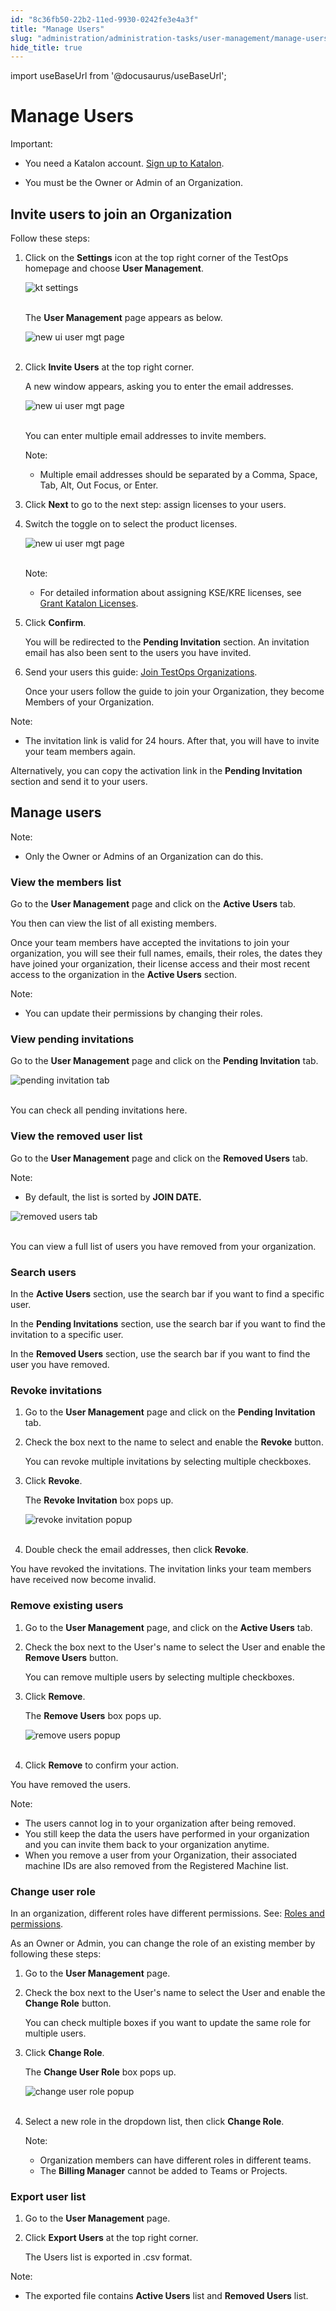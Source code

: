 ```yaml
---
id: "8c36fb50-22b2-11ed-9930-0242fe3e4a3f"
title: "Manage Users"
slug: "administration/administration-tasks/user-management/manage-users"
hide_title: true
---
```

import useBaseUrl from '@docusaurus/useBaseUrl';


# <a id="id" class="anchor_top_offset"/><a id="ariaid-title1" class="anchor_top_offset"/>Manage Users

<div xmlns="http://www.w3.org/1999/xhtml" className="note important note_important"><span className="note__title">Important:</span> 
  <ul className="ul"><li className="li">
      <p className="p">You need a Katalon account. <a className="xref j-external-link" href="https://www.katalon.com/sign-up/" target="_blank">Sign up to Katalon</a>.</p>
    </li><li className="li">
      <p className="p">You must be the Owner or Admin of an Organization.</p>
    </li></ul>
</div>

## <a id="id_1" class="anchor_top_offset"/>Invite users to join an Organization

<p xmlns="http://www.w3.org/1999/xhtml" className="p">Follow these steps:</p> 
<ol xmlns="http://www.w3.org/1999/xhtml" className="ol"><li className="li">     <p className="p">Click on the <strong className="ph b">Settings</strong> icon at the top right       corner of the TestOps homepage and choose <strong className="ph b">User         Management</strong>.</p>     <p className="p">       <img className="image" src={useBaseUrl("https://github.com/katalon-studio/docs-images/raw/master/katalon-analytics/docs/testops-revamp-june-invite-user-org/k1-user-mgt-settings.png")} alt="kt settings" /><br /><br />     </p>     <p className="p">The <strong className="ph b">User Management</strong> page appears as below.</p>     <p className="p">       <img className="image" src={useBaseUrl("https://github.com/katalon-studio/docs-images/raw/master/katalon-analytics/docs/testops-revamp-june-invite-user-org/k1-user-mgt-page-new-ui.png")} alt="new ui user mgt page" /><br /><br />     </p>   </li><li className="li">     <p className="p">Click <strong className="ph b">Invite Users</strong> at the top right corner.</p>     <p className="p">A new window appears, asking you to enter the email       addresses.</p>     <p className="p">       <img className="image" src={useBaseUrl("https://github.com/katalon-studio/docs-images/raw/master/katalon-analytics/docs/testops-revamp-june-invite-user-org/invite-user-to-org-page.png")} alt="new ui user mgt page" /><br /><br />     </p>     <p className="p">You can enter multiple email addresses to invite members.</p>     <div className="note note note_note"><span className="note__title">Note:</span>        <ul className="ul"><li className="li"><p className="p">Multiple email addresses should be separated by a Comma, Space,             Tab, Alt, Out Focus, or Enter.</p></li></ul>     </div>   </li><li className="li">     <p className="p">Click <strong className="ph b">Next</strong> to go to the next step: assign       licenses to your users.</p>   </li><li className="li">     <p className="p">Switch the toggle on to select the product licenses.</p>     <p className="p">       <img className="image" src={useBaseUrl("https://github.com/katalon-studio/docs-images/raw/master/katalon-analytics/docs/testops-revamp-june-invite-user-org/assign-licenses-step.png")} alt="new ui user mgt page" /><br /><br />     </p>     <div className="note note note_note"><span className="note__title">Note:</span>        <ul className="ul"><li className="li"><p className="p">For detailed information about assigning KSE/KRE licenses, see             <a className="xref" href="/administration/administration-tasks/license-management/grant-katalon-licenses">Grant               Katalon Licenses</a>.</p></li></ul>     </div>   </li><li className="li">     <p className="p">Click <strong className="ph b">Confirm</strong>.</p>     <p className="p">You will be redirected to the <strong className="ph b">Pending         Invitation</strong> section. An invitation email has also been sent       to the users you have invited.</p>   </li><li className="li">     <p className="p">Send your users this guide: <a className="xref" href="/administration/administration-tasks/join-a-testops-organization">Join         TestOps Organizations</a>.</p>     <p className="p">Once your users follow the guide to join your Organization, they       become Members of your Organization.</p>   </li></ol> 
<div xmlns="http://www.w3.org/1999/xhtml" className="note note note_note"><span className="note__title">Note:</span> 
  <ul className="ul"><li className="li"><p className="p">The invitation link is valid for 24 hours. After that, you will
        have to invite your team members again.</p></li></ul>
</div>
<p xmlns="http://www.w3.org/1999/xhtml" className="p">Alternatively, you can copy the activation link in the   <strong className="ph b">Pending Invitation</strong> section and send it to your   users.</p> 

## <a id="id_2" class="anchor_top_offset"/>Manage users

<div xmlns="http://www.w3.org/1999/xhtml" className="note note note_note"><span className="note__title">Note:</span> 
  <ul className="ul"><li className="li"><p className="p">Only the Owner or Admins of an Organization can do this.</p></li></ul>
</div>

### <a id="id_3" class="anchor_top_offset"/>View the members list

<p xmlns="http://www.w3.org/1999/xhtml" className="p">Go to the <strong className="ph b">User Management</strong> page and click on the   <strong className="ph b">Active Users</strong> tab.</p> 
<p xmlns="http://www.w3.org/1999/xhtml" className="p">You then can view the list of all existing members.</p> 
<p xmlns="http://www.w3.org/1999/xhtml" className="p">Once your team members have accepted the invitations to join   your organization, you will see their full names, emails, their   roles, the dates they have joined your organization, their license   access and their most recent access to the organization in the   <strong className="ph b">Active Users</strong> section.</p> 
<div xmlns="http://www.w3.org/1999/xhtml" className="note note note_note"><span className="note__title">Note:</span> 
  <ul className="ul"><li className="li"><p className="p">You can update their permissions by changing their roles.</p></li></ul>
</div>
      

### <a id="id_4" class="anchor_top_offset"/>View pending invitations

      
        
<p xmlns="http://www.w3.org/1999/xhtml" className="p">Go to the <strong className="ph b">User Management</strong> page and click on the   <strong className="ph b">Pending Invitation</strong> tab.</p> 
        
<p xmlns="http://www.w3.org/1999/xhtml" className="p">   <img className="image" src={useBaseUrl("https://github.com/katalon-studio/docs-images/raw/master/katalon-analytics/docs/testops-revamp-june-invite-user-org/k1-pending-invitation-tab.png")} alt="pending invitation tab" /><br /><br /> </p> 
        
<p xmlns="http://www.w3.org/1999/xhtml" className="p">You can check all pending invitations here.</p> 
      
    

### <a id="id_5" class="anchor_top_offset"/>View the removed user list

<p xmlns="http://www.w3.org/1999/xhtml" className="p">Go to the <strong className="ph b">User Management</strong> page and click on the   <strong className="ph b">Removed Users</strong> tab.</p> 
<div xmlns="http://www.w3.org/1999/xhtml" className="note note note_note"><span className="note__title">Note:</span> 
  <ul className="ul"><li className="li"><p className="p">By default, the list is sorted by <strong className="ph b">JOIN
          DATE.</strong></p></li></ul>
</div>
<p xmlns="http://www.w3.org/1999/xhtml" className="p">   <img className="image" src={useBaseUrl("https://github.com/katalon-studio/docs-images/raw/master/katalon-analytics/docs/testops-revamp-june-invite-user-org/k1-removed-users-tab.png")} alt="removed users tab" /><br /><br /> </p> 
<p xmlns="http://www.w3.org/1999/xhtml" className="p">You can view a full list of users you have removed from your   organization.</p> 
      

### <a id="id_6" class="anchor_top_offset"/>Search users

      
        
<p xmlns="http://www.w3.org/1999/xhtml" className="p">In the <strong className="ph b">Active Users</strong> section, use the search bar   if you want to find a specific user.</p> 
        
<p xmlns="http://www.w3.org/1999/xhtml" className="p">In the <strong className="ph b">Pending Invitations</strong> section, use the   search bar if you want to find the invitation to a specific   user.</p> 
        
<p xmlns="http://www.w3.org/1999/xhtml" className="p">In the <strong className="ph b">Removed Users</strong> section, use the search   bar if you want to find the user you have removed.</p> 
      
    
      

### <a id="id_7" class="anchor_top_offset"/>Revoke invitations

      
        
<ol xmlns="http://www.w3.org/1999/xhtml" className="ol">   <li className="li">     <p className="p">Go to the <strong className="ph b">User Management</strong> page and click on the       <strong className="ph b">Pending Invitation</strong> tab.</p>   </li>   <li className="li">     <p className="p">Check the box next to the name to select and enable the       <strong className="ph b">Revoke</strong> button.</p>     <p className="p">You can revoke multiple invitations by selecting multiple       checkboxes.</p>   </li>   <li className="li">     <p className="p">Click <strong className="ph b">Revoke</strong>.</p>     <p className="p">The <strong className="ph b">Revoke Invitation</strong> box pops up.</p>     <p className="p">       <img className="image" src={useBaseUrl("https://github.com/katalon-studio/docs-images/raw/master/katalon-analytics/docs/testops-revamp-june-invite-user-org/k1-revoke-invitation-popup.png")} alt="revoke invitation popup" /><br /><br />     </p>   </li>   <li className="li">     <p className="p">Double check the email addresses, then click       <strong className="ph b">Revoke</strong>.</p>   </li> </ol> 
        
<p xmlns="http://www.w3.org/1999/xhtml" className="p">You have revoked the invitations. The invitation links your team   members have received now become invalid.</p> 
      
    

### <a id="id_8" class="anchor_top_offset"/>Remove existing users

<ol xmlns="http://www.w3.org/1999/xhtml" className="ol"><li className="li">     <p className="p">Go to the <strong className="ph b">User Management</strong> page, and click on       the <strong className="ph b">Active Users</strong> tab.</p>   </li><li className="li">     <p className="p">Check the box next to the User's name to select the User and       enable the <strong className="ph b">Remove Users</strong> button.</p>     <p className="p">You can remove multiple users by selecting multiple       checkboxes.</p>   </li><li className="li">     <p className="p">Click <strong className="ph b">Remove</strong>.</p>     <p className="p">The <strong className="ph b">Remove Users</strong> box pops up.</p>     <p className="p">       <img className="image" src={useBaseUrl("https://github.com/katalon-studio/docs-images/raw/master/katalon-analytics/docs/testops-revamp-june-invite-user-org/k1-remove-users-popup.png")} alt="remove users popup" /><br /><br />     </p>   </li><li className="li">     <p className="p">Click <strong className="ph b">Remove</strong> to confirm your action.</p>   </li></ol> 
<p xmlns="http://www.w3.org/1999/xhtml" className="p">You have removed the users.</p> 
<div xmlns="http://www.w3.org/1999/xhtml" className="note note note_note"><span className="note__title">Note:</span> 
  <ul className="ul"><li className="li">The users cannot log in to your organization after being
      removed.</li><li className="li">You still keep the data the users have performed in your
      organization and you can invite them back to your organization
      anytime.</li><li className="li">When you remove a user from your Organization, their associated
      machine IDs are also removed from the Registered Machine list.</li></ul>
</div>

### <a id="id_9" class="anchor_top_offset"/>Change user role

<p xmlns="http://www.w3.org/1999/xhtml" className="p">In an organization, different roles have different permissions.   See: <a className="xref" href="/administration/administration-roles/administration-roles-and-permissions">Roles     and permissions</a>.</p> 
<p xmlns="http://www.w3.org/1999/xhtml" className="p">As an Owner or Admin, you can change the role of an existing   member by following these steps:</p> 
<ol xmlns="http://www.w3.org/1999/xhtml" className="ol"><li className="li">     <p className="p">Go to the <strong className="ph b">User Management</strong> page.</p>   </li><li className="li">     <p className="p">Check the box next to the User's name to select the User and       enable the <strong className="ph b">Change Role</strong> button.</p>     <p className="p">You can check multiple boxes if you want to update the same role       for multiple users.</p>   </li><li className="li">     <p className="p">Click <strong className="ph b">Change Role</strong>.</p>     <p className="p">The <strong className="ph b">Change User Role</strong> box pops up.</p>     <p className="p">       <img className="image" src={useBaseUrl("https://github.com/katalon-studio/docs-images/raw/master/katalon-analytics/docs/testops-revamp-june-invite-user-org/k1-change-user-role-popup.png")} alt="change user role popup" /><br /><br />     </p>   </li><li className="li">     <p className="p">Select a new role in the dropdown list, then click       <strong className="ph b">Change Role</strong>.</p>     <div className="note note note_note"><span className="note__title">Note:</span>        <ul className="ul"><li className="li">Organization members can have different roles in different           teams.</li><li className="li">The <strong className="ph b">Billing Manager</strong> cannot be added to Teams           or Projects.</li></ul>     </div>   </li></ol> 

### <a id="id_10" class="anchor_top_offset"/>Export user list

<ol xmlns="http://www.w3.org/1999/xhtml" className="ol"><li className="li">     <p className="p">Go to the <strong className="ph b">User Management</strong> page.</p>   </li><li className="li">     <p className="p">Click <strong className="ph b">Export Users</strong> at the top right corner.</p>     <p className="p">The Users list is exported in .csv format.</p>   </li></ol> 
<div xmlns="http://www.w3.org/1999/xhtml" className="note note note_note"><span className="note__title">Note:</span> 
  <ul className="ul"><li className="li"><p className="p">The exported file contains <strong className="ph b">Active Users</strong> list
        and <strong className="ph b">Removed Users</strong> list.</p></li></ul>
</div>
